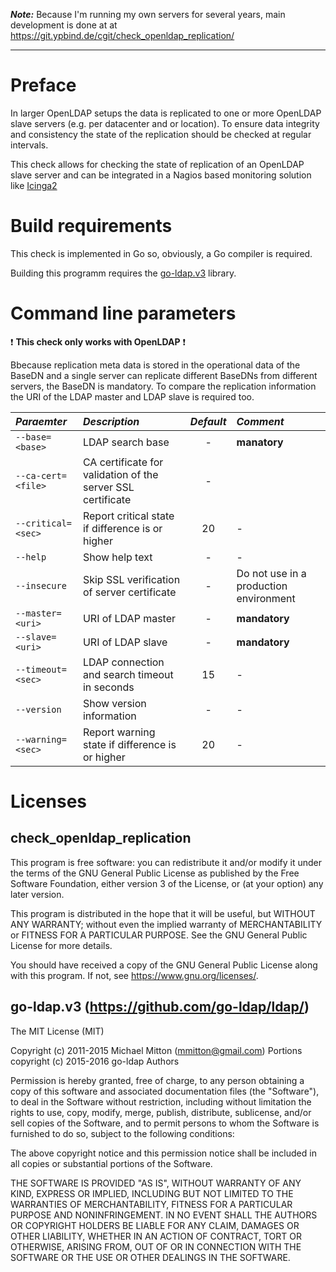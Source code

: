 **_Note:_** Because I'm running my own servers for several years, main development is done at at https://git.ypbind.de/cgit/check_openldap_replication/

----

# Preface
In larger OpenLDAP setups the data is replicated to one or more OpenLDAP slave servers (e.g. per datacenter and or location).
To ensure data integrity and consistency the state of the replication should be checked at regular intervals.

This check allows for checking the state of replication of an OpenLDAP slave server and can be integrated
in a Nagios based monitoring solution like [Icinga2](https://icinga.com/products/)

# Build requirements
This check is implemented in Go so, obviously, a Go compiler is required.

Building this programm requires the [go-ldap.v3](https://github.com/go-ldap/ldap/) library.

# Command line parameters
:heavy_exclamation_mark: **This check only works with OpenLDAP** :heavy_exclamation_mark:

Bbecause replication meta data is stored in the operational data of the BaseDN and a single server can replicate different BaseDNs from different servers, the BaseDN is mandatory. To compare the replication information the URI of the LDAP master and LDAP slave is required too.

| *Paraemter* | *Description* | *Default* | *Comment* |
|:------------|:--------------|:---------:|:----------|
| `--base=<base>` | LDAP search base | - | **manatory** |
| `--ca-cert=<file>` | CA certificate for validation of the server SSL certificate | - |
| `--critical=<sec>` | Report critical state if difference is <sec> or higher | 20 | - |
| `--help` | Show help text | - | - |
| `--insecure` | Skip SSL verification of server certificate | - | Do not use in a production environment |
| `--master=<uri>` | URI of LDAP master | - | **mandatory** |
| `--slave=<uri>` | URI of LDAP slave | - | **mandatory** |
| `--timeout=<sec>` | LDAP connection and search timeout in seconds | 15 | - |
| `--version` | Show version information | - | - |
| `--warning=<sec>` | Report warning state if difference is <sec> or higher | 20 | - |

# Licenses
## check_openldap_replication
This program is free software: you can redistribute it and/or modify
it under the terms of the GNU General Public License as published by
the Free Software Foundation, either version 3 of the License, or
(at your option) any later version.

This program is distributed in the hope that it will be useful,
but WITHOUT ANY WARRANTY; without even the implied warranty of
MERCHANTABILITY or FITNESS FOR A PARTICULAR PURPOSE.  See the
GNU General Public License for more details.

You should have received a copy of the GNU General Public License
along with this program.  If not, see <https://www.gnu.org/licenses/>.

## go-ldap.v3 (https://github.com/go-ldap/ldap/)
The MIT License (MIT)

Copyright (c) 2011-2015 Michael Mitton (mmitton@gmail.com)
Portions copyright (c) 2015-2016 go-ldap Authors

Permission is hereby granted, free of charge, to any person obtaining a copy
of this software and associated documentation files (the "Software"), to deal
in the Software without restriction, including without limitation the rights
to use, copy, modify, merge, publish, distribute, sublicense, and/or sell
copies of the Software, and to permit persons to whom the Software is
furnished to do so, subject to the following conditions:

The above copyright notice and this permission notice shall be included in all
copies or substantial portions of the Software.

THE SOFTWARE IS PROVIDED "AS IS", WITHOUT WARRANTY OF ANY KIND, EXPRESS OR
IMPLIED, INCLUDING BUT NOT LIMITED TO THE WARRANTIES OF MERCHANTABILITY,
FITNESS FOR A PARTICULAR PURPOSE AND NONINFRINGEMENT. IN NO EVENT SHALL THE
AUTHORS OR COPYRIGHT HOLDERS BE LIABLE FOR ANY CLAIM, DAMAGES OR OTHER
LIABILITY, WHETHER IN AN ACTION OF CONTRACT, TORT OR OTHERWISE, ARISING FROM,
OUT OF OR IN CONNECTION WITH THE SOFTWARE OR THE USE OR OTHER DEALINGS IN THE
SOFTWARE.

